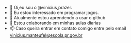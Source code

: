 - 👋 Oi,eu sou o @vinicius,prazer.
- 👀 Eu estou interessado em programar jogos.
- 🌱 Atualmente estou aprendendo a usar o github
- 💞️ Estou colaborando em minhas aulas diarias
- 📫 Caso queira entrar em contato comigo entre pelo email vinicius.manteufel@escola.pr.gov.br

<!---
Vinicius1c/Vinicius1c is a ✨ special ✨ repository because its `README.md` (this file) appears on your GitHub profile.
You can click the Preview link to take a look at your changes.
--->
